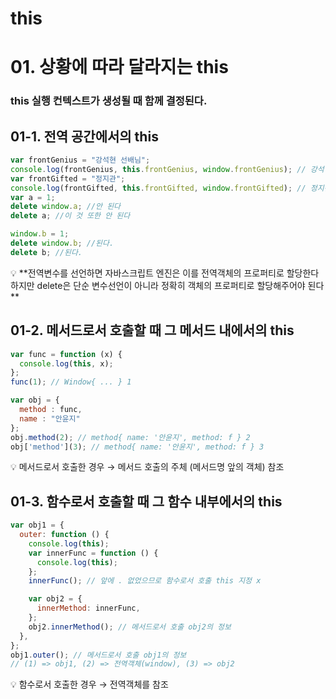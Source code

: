 # this

# 01. 상황에 따라 달라지는 this

### this 실행 컨텍스트가 생성될 때 함께 결정된다.

## 01-1. 전역 공간에서의 this

```jsx
var frontGenius = "강석현 선배님";
console.log(frontGenius, this.frontGenius, window.frontGenius); // 강석현 선배님이 3번 나옴
var frontGifted = "정지관";
console.log(frontGifted, this.frontGifted, window.frontGifted); // 정지관이 3번 나옴
var a = 1;
delete window.a; //안 된다
delete a; //이 것 또한 안 된다

window.b = 1;
delete window.b; //된다.
delete b; //된다.
```

<aside> 💡 **전역변수를 선언하면 자바스크립트 엔진은 이를 전역객체의 프로퍼티로 할당한다 하지만 delete은 단순 변수선언이 아니라 정확히 객체의 프로퍼티로 할당해주어야 된다**

</aside>

## 01-2. 메서드로서 호출할 때 그 메서드 내에서의 this

```jsx
var func = function (x) {
  console.log(this, x);
};
func(1); // Window{ ... } 1

var obj = {
  method : func,
  name : "안윤지"
};
obj.method(2); // method{ name: '안윤지', method: f } 2
obj['method'](3); // method{ name: '안윤지', method: f } 3
```

<aside> 💡 메서드로서 호출한 경우 → 메서드 호출의 주체 (메서드명 앞의 객체) 참조

</aside>

## 01-3. 함수로서 호출할 때 그 함수 내부에서의 this

```jsx
var obj1 = {
  outer: function () {
    console.log(this); 
    var innerFunc = function () {
      console.log(this);
    };
    innerFunc(); // 앞에 . 없었으므로 함수로서 호출 this 지정 x

    var obj2 = {
      innerMethod: innerFunc,
    };
    obj2.innerMethod(); // 메서드로서 호출 obj2의 정보
  },
};
obj1.outer(); // 메서드로서 호출 obj1의 정보
// (1) => obj1, (2) => 전역객체(window), (3) => obj2
```

<aside> 💡 함수로서 호출한 경우 → 전역객체를 참조

</aside>